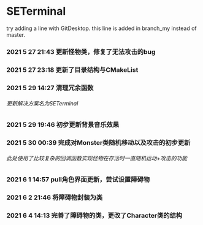 # SETerminal
try adding a line with GitDesktop.
this line is added in branch_my instead of master.

### 2021 5 27 21:43 更新怪物类，修复了无法攻击的bug

### 2021 5 27 23:18 更新了目录结构与CMakeList

### 2021 5 29 14:27 清理冗余函数

###### 更新解决方案名为SETerminal

### 2021 5 29 19:46 初步更新背景音乐效果

### 2021 5 30 00:39 完成对Monster类随机移动以及攻击的初步更新

###### 此处使用了比较复杂的回调函数实现怪物在存活时一直随机运动+攻击的功能

### 2021 6 1 14:57 pull角色界面更新，尝试设置障碍物

### 2021 6 2 21:46 将障碍物封装为类

### 2021 6 4 14:13 完善了障碍物的类，更改了Character类的结构


